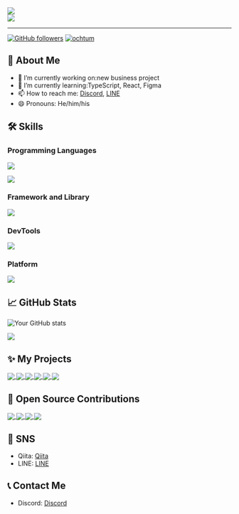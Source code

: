<div>
  <a href="https://git.io/typing-svg"><img src="https://readme-typing-svg.herokuapp.com?font=Noto+Sans&letterSpacing=0.3rem&pause=1000&color=16C47F&vCenter=true&width=435&height=40&lines=Hi+there+I'm+Junichi+Takeda." /></a>
</div>
<div>
  <a href="https://git.io/typing-svg"><img src="https://readme-typing-svg.herokuapp.com?font=Noto+Sans&letterSpacing=0.3rem&pause=1000&color=16C47F&vCenter=true&width=435&height=40&lines=Welcome+to+my+profile!!" /></a>
</div>

---

[<img alt="GitHub followers" src="https://img.shields.io/github/followers/ochtum?&logoColor=0e75b6&style=flat">](https://github.com/ochtum?tab=followers)
[<img src="https://komarev.com/ghpvc/?username=ochtum&label=Profile%20views&color=0e75b6&style=flat" alt="ochtum" />](https://github.com/ochtum?tab=followers)
## 👤 About Me
- 🔭 I’m currently working on:new business project
- 🌱 I’m currently learning:TypeScript, React, Figma
- 📫 How to reach me: [Discord](https://discord.com/users/544655741626351616), [LINE](https://line.me/ti/p/KaTvFcbhCR)
- 😄 Pronouns: He/him/his  

## 🛠 Skills
### Programming Languages
![](https://skillicons.dev/icons?i=cs,php,js,ts,html,css)

![](https://github-readme-stats.vercel.app/api/top-langs?username=ochtum&show_icons=true&locale=en&layout=compact)

### Framework and Library
![](https://skillicons.dev/icons?i=dotnet,nodejs,react,sass,tailwind,vite)

### DevTools
![](https://skillicons.dev/icons?i=powershell,postman,git,github,visualstudio,wordpress,selenium,nginx,figma,ai)

### Platform
![](https://skillicons.dev/icons?i=azure,gcp,aws,cloudflare,windows,linux,ubuntu,docker,mysql)

## 📈 GitHub Stats

![Your GitHub stats](https://github-readme-stats.vercel.app/api?username=ochtum&show_icons=true&theme=radical)

![](https://github-profile-summary-cards.vercel.app/api/cards/profile-details?username=ochtum&theme=2077)

## ✨ My Projects 
<a href="https://github.com/ochtum/SVG-Study">
  <img align="center" src="https://github-readme-stats.vercel.app/api/pin/?username=ochtum&repo=SVG-Study&theme=tokyonight" />
</a>
<a href="https://github.com/ochtum/YamlSettingTest">
  <img align="center" src="https://github-readme-stats.vercel.app/api/pin/?username=ochtum&repo=YamlSettingTest&theme=tokyonight" />
</a>
<a href="https://github.com/ochtum/DaprMultiContainer">
  <img align="center" src="https://github-readme-stats.vercel.app/api/pin/?username=ochtum&repo=DaprMultiContainer&theme=tokyonight" />
</a>
<a href="https://github.com/ochtum/TypeScriptLeaning">
  <img align="center" src="https://github-readme-stats.vercel.app/api/pin/?username=ochtum&repo=TypeScriptLeaning&theme=tokyonight" />
</a>
<a href="https://github.com/ochtum/LinkToAllEmployeeList">
  <img align="center" src="https://github-readme-stats.vercel.app/api/pin/?username=ochtum&repo=LinkToAllEmployeeList&theme=tokyonight" />
</a>
<a href="https://github.com/ochtum/GoogleDriveAddPermission">
  <img align="center" src="https://github-readme-stats.vercel.app/api/pin/?username=ochtum&repo=GoogleDriveAddPermission&theme=tokyonight" />
</a>

## 🌟 Open Source Contributions
<a href="https://github.com/Coggle/coggle-translations">
  <img align="center" src="https://github-readme-stats.vercel.app/api/pin/?username=Coggle&repo=coggle-translations&theme=tokyonight" />
</a>
<a href="https://github.com/linkwarden/linkwarden">
  <img align="center" src="https://github-readme-stats.vercel.app/api/pin/?username=linkwarden&repo=linkwarden&theme=tokyonight" />
</a>
<a href="https://github.com/microsoft/vscode-generator-code">
  <img align="center" src="https://github-readme-stats.vercel.app/api/pin/?username=microsoft&repo=vscode-generator-code&theme=tokyonight" />
</a>
<a href="https://github.com/tldraw/tldraw">
  <img align="center" src="https://github-readme-stats.vercel.app/api/pin/?username=tldraw&repo=tldraw&theme=tokyonight" />
</a>

## 📱 SNS
- Qiita: [Qiita](https://qiita.com/ochtum)
- LINE: [LINE](https://line.me/ti/p/KaTvFcbhCR)

## 📞 Contact Me
- Discord: [Discord](https://discord.com/users/544655741626351616)


